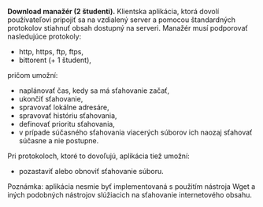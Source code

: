 **Download manažér (2 študenti).** Klientska aplikácia, ktorá dovolí používateľovi pripojiť sa na vzdialený server a pomocou štandardných protokolov stiahnuť obsah dostupný na serveri. Manažér musí podporovať nasledujúce protokoly:

* http, https, ftp, ftps, 
* bittorent (+ 1 študent),

pričom umožní:
* naplánovať čas, kedy sa má sťahovanie začať,
* ukončiť sťahovanie,
* spravovať lokálne adresáre,
* spravovať históriu sťahovania,
* definovať prioritu sťahovania,
* v prípade súčasného sťahovania viacerých súborov ich naozaj sťahovať súčasne a nie postupne.

Pri protokoloch, ktoré to dovoľujú, aplikácia tiež umožní:
* pozastaviť alebo obnoviť sťahovanie súboru.

Poznámka: aplikácia nesmie byť implementovaná s použitím nástroja Wget a iných podobných nástrojov slúžiacich na sťahovanie internetového obsahu.

